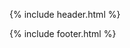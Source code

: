 {% include header.html %}

<div class="search-results-header">
  <div id="search-input"></div>
</div>

<div class="search-results container">

  <article>
    <div id="stats"></div>
    <div id="hits"></div>
  </article>

  <aside>
    <div id="tags"></div>
  </aside>

</div><!-- container -->

<div class="search-results-footer">
  <div id="pagination"></div>
</div>

<link rel="stylesheet" href="https://cdn.jsdelivr.net/instantsearch.js/1/instantsearch.min.css">
<script src="https://cdn.jsdelivr.net/instantsearch.js/1/instantsearch.min.js"></script>

<script>

  app({
    appId: "{{ site.algolia.application_id }}",
    apiKey: "{{ site.algolia.api_key }}",
    indexName: "{{ site.algolia.index_name }}",
    urlSync: true
  });


  function app(opts) {
    var switcher = document.getElementsByClassName('version-switcher')[0];
    var searchParameters = {

    };

    if ( switcher ) {
      var ver = String( switcher.dataset.version );
      searchParameters.facets = ['guide_version'];
      searchParameters.facetsRefinements = {
        guide_version: [ ver ]
      };
    }


    const search = instantsearch({
      appId: opts.appId,
      apiKey: opts.apiKey,
      indexName: opts.indexName,
      urlSync: true,
      searchParameters: searchParameters
    });

    search.addWidget(
      instantsearch.widgets.searchBox({
        container: '#search-input',
        placeholder: 'Search',
      })
    );

    search.addWidget(
      instantsearch.widgets.hits({
        container: '#hits',
        hitsPerPage: 10,
        templates: {
          item: function ( item ) {
            var title_highlighted = item._highlightResult.title;
            var title_plain = item.title;
            var url = item.url;
            // Check if we can show title, if not - at least show URL
            if (typeof title_highlighted !== 'undefined') {
              title = title_highlighted.value;
            } else if (typeof title_plain !== 'undefined') {
              title = title_plain;
            } else {
              title = url;
            }

            //TODO: fix the baseurl on the entire site then remove this:
            if ( baseUrl == '/' ) {
              var link = '<a href="' + url + '">' + title +'</a>';
            } else {
              var link = '<a href="' + baseUrl + url + '">' + title +'</a>';
            }

            return '<div class="hit"><h2 class="hit-name">'+ link + '</h2><div class="hit-url">'+ document.location.origin + url +'</div><div class="hit-content">'+ item._highlightResult.text.value + '</div></div>';
          },
          empty: function ( query ) {
            return '<div id="no-results-message"><p>No results for the search <em>"' + query.query +'"</em>.</p></div>';
          },
        },
      })
    );

    search.addWidget(
      instantsearch.widgets.stats({
        container: '#stats',
      })
    );


    search.addWidget(
      instantsearch.widgets.refinementList({
        container: '#tags',
        attributeName: 'functional_areas',
        operator: 'or',
        limit: 20,
        sortBy: ["isRefined", "name:asc"],
        templates: {
          header: 'Functional Areas'
        }
      })
    );




    search.addWidget(
      instantsearch.widgets.pagination({
        container: '#pagination',
        scrollTo: '#search-input',
      })
    );

    search.start();
  }
</script>



{% include footer.html %}
